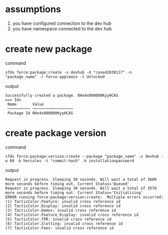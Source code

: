 # assumptions
1. you have configured connection to the dev hub
2. you have namespace connected to the dev hub

# create new package
command
```
sfdx force:package:create -v devhub -d "case42830117" -n "package_name" -r force-app\main -t Unlocked
```

output
```
Successfully created a package. 0Ho4x000000KyyHCAS
=== Ids
 Name       Value
 ────────── ──────────────────
 Package Id 0Ho4x000000KyyHCAS
 ```
 
 
# create package version
command
```
sfdx force:package:version:create --package "package_name" -v devhub -w 60 -b hercules -t "commit-hash" -k installationpassword
```

output
```
Request in progress. Sleeping 30 seconds. Will wait a total of 3600 more seconds before timing out. Current Status='Queued'
Request in progress. Sleeping 30 seconds. Will wait a total of 3570 more seconds before timing out. Current Status='Initializing'
ERROR running force:package:version:create:  Multiple errors occurred:
(1) TacticColor.Feature: invalid cross reference id
(2) TacticColor.Display: invalid cross reference id
(3) TacticColor.Demos: invalid cross reference id
(4) TacticColor.Feature_Display: invalid cross reference id
(5) TacticColor.TPR: invalid cross reference id
(6) TacticColor.Slotting: invalid cross reference id
(7) TacticColor.Fees: invalid cross reference id
```
